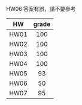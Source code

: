 HW06 答案有誤，請不要參考

| HW  | grade     |  
| ----|:---------:|
| HW01| 100       | 
| HW02| 100       | 
| HW03| 100       | 
| HW04| 100       | 
| HW05| 93        | 
| HW06| 50        | 
| HW07| 95        |  